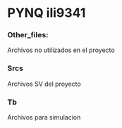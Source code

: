 # PYNQ ili9341

### Other_files:
Archivos no utilizados en el proyecto

### Srcs
Archivos SV del proyecto

### Tb
Archivos para simulacion